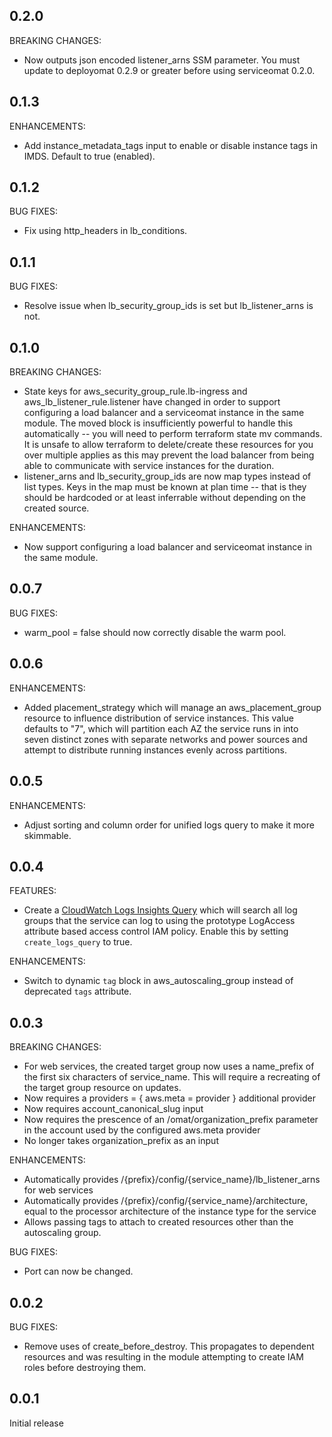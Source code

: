 ## 0.2.0

BREAKING CHANGES:

* Now outputs json encoded listener_arns SSM parameter. You must update to deployomat 0.2.9 or greater before using serviceomat 0.2.0.

## 0.1.3

ENHANCEMENTS:

* Add instance_metadata_tags input to enable or disable instance tags in IMDS. Default to true (enabled).

## 0.1.2

BUG FIXES:

* Fix using http_headers in lb_conditions.

## 0.1.1

BUG FIXES:

* Resolve issue when lb_security_group_ids is set but lb_listener_arns is not.

## 0.1.0

BREAKING CHANGES:

* State keys for aws_security_group_rule.lb-ingress and aws_lb_listener_rule.listener have changed in order to support configuring a load balancer and a serviceomat instance in the same module. The moved block is insufficiently powerful to handle this automatically -- you will need to perform terraform state mv commands. It is unsafe to allow terraform to delete/create these resources for you over multiple applies as this may prevent the load balancer from being able to communicate with service instances for the duration.
* listener_arns and lb_security_group_ids are now map types instead of list types. Keys in the map must be known at plan time -- that is they should be hardcoded or at least inferrable without depending on the created source.

ENHANCEMENTS:

* Now support configuring a load balancer and serviceomat instance in the same module.

## 0.0.7

BUG FIXES:

* warm_pool = false should now correctly disable the warm pool.

## 0.0.6

ENHANCEMENTS:

* Added placement_strategy which will manage an aws_placement_group resource to influence distribution of service instances. This value defaults to "7", which will partition each AZ the service runs in into seven distinct zones with separate networks and power sources and attempt to distribute running instances evenly across partitions.

## 0.0.5

ENHANCEMENTS:

* Adjust sorting and column order for unified logs query to make it more skimmable.

## 0.0.4

FEATURES:

* Create a [CloudWatch Logs Insights Query](https://docs.aws.amazon.com/AmazonCloudWatch/latest/logs/CWL_AnalyzeLogData_RunSampleQuery.html) which will search all log groups that the service can log to using the prototype LogAccess attribute based access control IAM policy. Enable this by setting `create_logs_query` to true.

ENHANCEMENTS:

* Switch to dynamic `tag` block in aws_autoscaling_group instead of deprecated `tags` attribute.

## 0.0.3

BREAKING CHANGES:

* For web services, the created target group now uses a name_prefix of the first six characters of service_name. This will require a recreating of the target group resource on updates.
* Now requires a providers = { aws.meta = provider } additional provider
* Now requires account_canonical_slug input
* Now requires the prescence of an /omat/organization_prefix parameter in the account used by the configured aws.meta provider
* No longer takes organization_prefix as an input

ENHANCEMENTS:

* Automatically provides /{prefix}/config/{service_name}/lb_listener_arns for web services
* Automatically provides /{prefix}/config/{service_name}/architecture, equal to the processor architecture of the instance type for the service
* Allows passing tags to attach to created resources other than the autoscaling group.

BUG FIXES:

* Port can now be changed.

## 0.0.2

BUG FIXES:

* Remove uses of create_before_destroy. This propagates to dependent resources and was resulting in the module attempting to create IAM roles before destroying them.

## 0.0.1

Initial release
